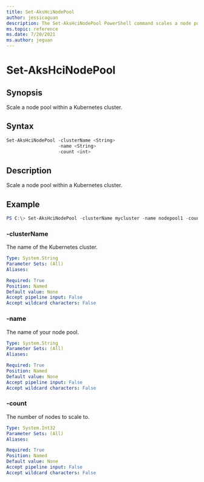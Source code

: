 ```yaml
---
title: Set-AksHciNodePool
author: jessicaguan
description: The Set-AksHciNodePool PowerShell command scales a node pool
ms.topic: reference
ms.date: 7/20/2021
ms.author: jeguan
---
```


# Set-AksHciNodePool

## Synopsis
Scale a node pool within a Kubernetes cluster.

## Syntax
```powershell
Set-AksHciNodePool -clusterName <String>
                   -name <String>
                   -count <int>
```

## Description
Scale a node pool within a Kubernetes cluster.

## Example

```powershell
PS C:\> Set-AksHciNodePool -clusterName mycluster -name nodepool1 -count 3
```


### -clusterName
The name of the Kubernetes cluster.

```yaml
Type: System.String
Parameter Sets: (All)
Aliases:

Required: True
Position: Named
Default value: None
Accept pipeline input: False
Accept wildcard characters: False
```

### -name
The name of your node pool.

```yaml
Type: System.String
Parameter Sets: (All)
Aliases:

Required: True
Position: Named
Default value: None
Accept pipeline input: False
Accept wildcard characters: False
```

### -count
The number of nodes to scale to.

```yaml
Type: System.Int32
Parameter Sets: (All)
Aliases:

Required: True
Position: Named
Default value: None
Accept pipeline input: False
Accept wildcard characters: False
```

